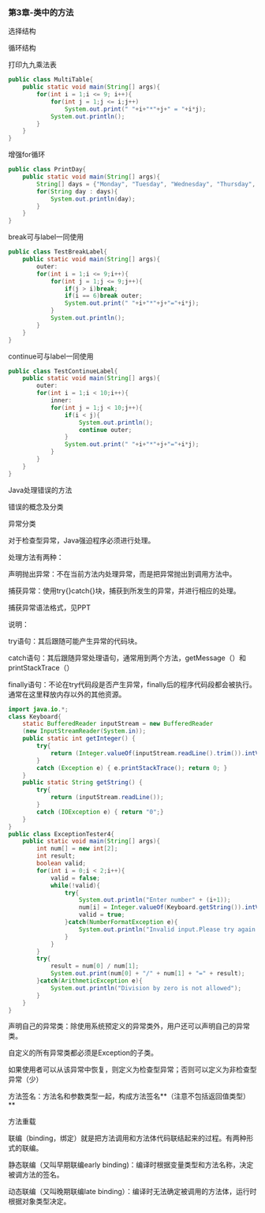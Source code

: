 ### 第3章-类中的方法

选择结构

循环结构

打印九九乘法表

```java
public class MultiTable{
    public static void main(String[] args){
        for(int i = 1;i <= 9; i++){
            for(int j = 1;j <= i;j++)
                System.out.print(" "+i+"*"+j+" = "+i*j);
            System.out.println();
        }
    }
}
```

增强for循环

```java
public class PrintDay{
    public static void main(String[] args){
        String[] days = {"Monday", "Tuesday", "Wednesday", "Thursday", "Friday", "Saturday", "Sunday"};
        for(String day : days){
            System.out.println(day);
        }
    }
}
```

break可与label一同使用

```java
public class TestBreakLabel{
    public static void main(String[] args){
        outer:
        for(int i = 1;i <= 9;i++){
            for(int j = 1;j <= 9;j++){
                if(j > i)break;
                if(i == 6)break outer;
                System.out.print(" "+i+"*"+j+"="+i*j);
            }
            System.out.println();
        }
    }
}
```

continue可与label一同使用

```java
public class TestContinueLabel{
    public static void main(String[] args){
        outer:
        for(int i = 1;i < 10;i++){
            inner:
            for(int j = 1;j < 10;j++){
                if(i < j){
                    System.out.println();
                    continue outer;
                }
                System.out.print(" "+i+"*"+j+"="+i*j);
            }
        }
    }
}
```

Java处理错误的方法

错误的概念及分类

异常分类

对于检查型异常，Java强迫程序必须进行处理。

处理方法有两种：

声明抛出异常：不在当前方法内处理异常，而是把异常抛出到调用方法中。

捕获异常：使用try{}catch{}块，捕获到所发生的异常，并进行相应的处理。

捕获异常语法格式，见PPT

说明：

try语句：其后跟随可能产生异常的代码块。

catch语句：其后跟随异常处理语句，通常用到两个方法，getMessage（）和printStackTrace（）

finally语句：不论在try代码段是否产生异常，finally后的程序代码段都会被执行。通常在这里释放内存以外的其他资源。

```java
import java.io.*;
class Keyboard{
    static BufferedReader inputStream = new BufferedReader 
    (new InputStreamReader(System.in)); 
    public static int getInteger() { 
        try{ 
            return (Integer.valueOf(inputStream.readLine().trim()).intValue()); 
        }
        catch (Exception e) { e.printStackTrace(); return 0; } 
    }
    public static String getString() { 
        try{
            return (inputStream.readLine()); 
        }
        catch (IOException e) { return "0";} 
    }
}
public class ExceptionTester4{
    public static void main(String[] args){
        int num[] = new int[2];
        int result;
        boolean valid;
        for(int i = 0;i < 2;i++){
            valid = false;
            while(!valid){
                try{
                    System.out.println("Enter number" + (i+1));
                    num[i] = Integer.valueOf(Keyboard.getString()).intValue();
                    valid = true;
                }catch(NumberFormatException e){
                    System.out.println("Invalid input.Please try again:");
                }
            }
        }
        try{
            result = num[0] / num[1];
            System.out.print(num[0] + "/" + num[1] + "=" + result);
        }catch(ArithmeticException e){
            System.out.println("Division by zero is not allowed");
        }
    }
}
```

声明自己的异常类：除使用系统预定义的异常类外，用户还可以声明自己的异常类。

自定义的所有异常类都必须是Exception的子类。

如果使用者可以从该异常中恢复，则定义为检查型异常；否则可以定义为非检查型异常（少）

方法签名：方法名和参数类型一起，构成方法签名**（注意不包括返回值类型）**

方法重载

联编（binding，绑定）就是把方法调用和方法体代码联结起来的过程。有两种形式的联编。

静态联编（又叫早期联编early binding)：编译时根据变量类型和方法名称，决定被调方法的签名。

动态联编（又叫晚期联编late binding）：编译时无法确定被调用的方法体，运行时根据对象类型决定。
